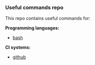 ### Useful commands repo

This repo contains useful commands for:

**Programming languages:**
- [bash](./src/bash/bash.md)

**CI systems:**
- [github](./src/github/github.md)